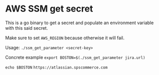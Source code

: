 # AWS SSM get secret

This is a go binary to get a secret and populate an environment variable
with this said secret.

Make sure to set `AWS_REGION` because otherwise it will fail.

Usage:
`./ssm_get_parameter <secret-key>`


Concrete example
`export BOSTON=$(./ssm_get_parameter jira.url)`

`echo $BOSTON`
`https://atlassian.spscommerce.com`
